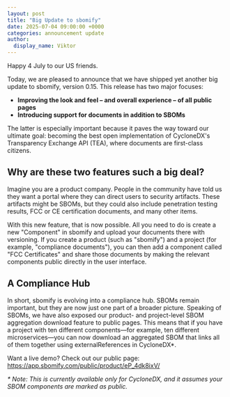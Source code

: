 ```yaml
---
layout: post
title: "Big Update to sbomify"
date: 2025-07-04 09:00:00 +0000
categories: announcement update
author:
  display_name: Viktor
---
```


Happy 4 July to our US friends.

Today, we are pleased to announce that we have shipped yet another big update to sbomify, version 0.15. This release has two major focuses:

* **Improving the look and feel – and overall experience – of all public pages**
* **Introducing support for documents in addition to SBOMs**

The latter is especially important because it paves the way toward our ultimate goal: becoming the best open implementation of CycloneDX's Transparency Exchange API (TEA), where documents are first-class citizens.

## Why are these two features such a big deal?

Imagine you are a product company. People in the community have told us they want a portal where they can direct users to security artifacts. These artifacts might be SBOMs, but they could also include penetration testing results, FCC or CE certification documents, and many other items.

With this new feature, that is now possible. All you need to do is create a new "Component" in sbomify and upload your documents there with versioning. If you create a product (such as "sbomify") and a project (for example, "compliance documents"), you can then add a component called "FCC Certificates" and share those documents by making the relevant components public directly in the user interface.

## A Compliance Hub

In short, sbomify is evolving into a compliance hub. SBOMs remain important, but they are now just one part of a broader picture. Speaking of SBOMs, we have also exposed our product- and project-level SBOM aggregation download feature to public pages. This means that if you have a project with ten different components—for example, ten different microservices—you can now download an aggregated SBOM that links all of them together using externalReferences in CycloneDX*.

Want a live demo? Check out our public page:
https://app.sbomify.com/public/product/eP_4dk8ixV/

_* Note: This is currently available only for CycloneDX, and it assumes your SBOM components are marked as public._